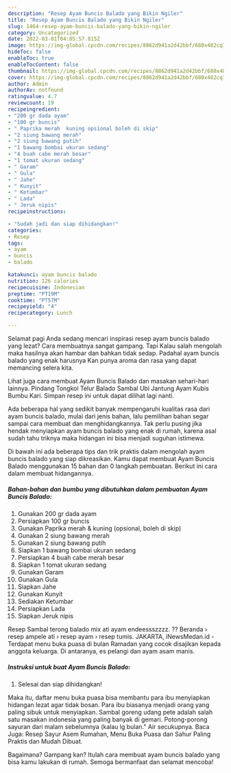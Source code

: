 ```yaml
---
description: "Resep Ayam Buncis Balado yang Bikin Ngiler"
title: "Resep Ayam Buncis Balado yang Bikin Ngiler"
slug: 1464-resep-ayam-buncis-balado-yang-bikin-ngiler
category: Uncategorized
date: 2022-03-01T04:05:57.815Z
image: https://img-global.cpcdn.com/recipes/8862d941a2d42bbf/680x482cq70/ayam-buncis-balado-foto-resep-utama.jpg
hideToc: false
enableToc: true
enableTocContent: false
thumbnail: https://img-global.cpcdn.com/recipes/8862d941a2d42bbf/680x482cq70/ayam-buncis-balado-foto-resep-utama.jpg
cover: https://img-global.cpcdn.com/recipes/8862d941a2d42bbf/680x482cq70/ayam-buncis-balado-foto-resep-utama.jpg
author: Admin
authorAv: notfound
ratingvalue: 4.7
reviewcount: 19
recipeingredient:
- "200 gr dada ayam"
- "100 gr buncis"
- " Paprika merah  kuning opsional boleh di skip"
- "2 siung bawang merah"
- "2 siung bawang putih"
- "1 bawang bombai ukuran sedang"
- "4 buah cabe merah besar"
- "1 tomat ukuran sedang"
- " Garam"
- " Gula"
- " Jahe"
- " Kunyit"
- " Ketumbar"
- " Lada"
- " Jeruk nipis"
recipeinstructions:

- "Sudah jadi dan siap dihidangkan!"
categories:
- Resep
tags:
- ayam
- buncis
- balado

katakunci: ayam buncis balado 
nutrition: 126 calories
recipecuisine: Indonesian
preptime: "PT19M"
cooktime: "PT57M"
recipeyield: "4"
recipecategory: Lunch

---
```



Selamat pagi Anda sedang mencari inspirasi resep ayam buncis balado yang lezat? Cara membuatnya sangat gampang. Tapi Kalau salah mengolah maka hasilnya akan hambar dan bahkan tidak sedap. Padahal ayam buncis balado yang enak harusnya Kan punya aroma dan rasa yang dapat memancing selera kita.


Lihat juga cara membuat Ayam Buncis Balado dan masakan sehari-hari lainnya. Pindang Tongkol Telur Balado Sambal Ubi Jantung Ayam Kubis Bumbu Kari. Simpan resep ini untuk dapat dilihat lagi nanti.

Ada beberapa hal yang sedikit banyak mempengaruhi kualitas rasa dari ayam buncis balado, mulai dari jenis bahan, lalu pemilihan bahan segar sampai cara membuat dan menghidangkannya. Tak perlu pusing jika hendak menyiapkan ayam buncis balado yang enak di rumah, karena asal sudah tahu triknya maka hidangan ini bisa menjadi suguhan istimewa.


Di bawah ini ada beberapa tips dan trik praktis dalam mengolah ayam buncis balado yang siap dikreasikan. Kamu dapat membuat Ayam Buncis Balado menggunakan 15 bahan dan 0 langkah pembuatan. Berikut ini cara dalam membuat hidangannya.

<!--inarticleads1-->

##### Bahan-bahan dan bumbu yang dibutuhkan dalam pembuatan Ayam Buncis Balado:

1. Gunakan 200 gr dada ayam
1. Persiapkan 100 gr buncis
1. Gunakan  Paprika merah &amp; kuning (opsional, boleh di skip)
1. Gunakan 2 siung bawang merah
1. Gunakan 2 siung bawang putih
1. Siapkan 1 bawang bombai ukuran sedang
1. Persiapkan 4 buah cabe merah besar
1. Siapkan 1 tomat ukuran sedang
1. Gunakan  Garam
1. Gunakan  Gula
1. Siapkan  Jahe
1. Gunakan  Kunyit
1. Sediakan  Ketumbar
1. Persiapkan  Lada
1. Siapkan  Jeruk nipis


Resep Sambal terong balado mix ati ayam endeessszzzz. ?? Beranda › resep ampele ati › resep ayam › resep tumis. JAKARTA, iNewsMedan.id - Terdapat menu buka puasa di bulan Ramadan yang cocok disajikan kepada anggota keluarga. Di antaranya, es pelangi dan ayam asam manis. 

<!--inarticleads2-->

##### Instruksi untuk buat Ayam Buncis Balado:


1. Selesai dan siap dihidangkan!

Maka itu, daftar menu buka puasa bisa membantu para ibu menyiapkan hidangan lezat agar tidak bosan. Para ibu biasanya menjadi orang yang paling sibuk untuk menyiapkan. Sambal goreng udang pete adalah salah satu masakan indonesia yang paling banyak di gemari. Potong-porong sayuran dari malam sebelumnya (kalau lg bulan.&#34; Air secukupnya. Baca Juga: Resep Sayur Asem Rumahan, Menu Buka Puasa dan Sahur Paling Praktis dan Mudah Dibuat. 

Bagaimana? Gampang kan? Itulah cara membuat ayam buncis balado yang bisa kamu lakukan di rumah. Semoga bermanfaat dan selamat mencoba!

